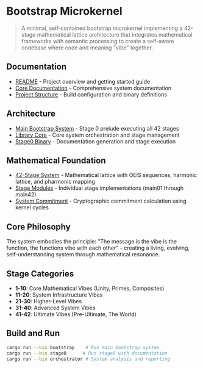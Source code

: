 # Bootstrap Microkernel

> A minimal, self-contained bootstrap microkernel implementing a 42-stage mathematical lattice architecture that integrates mathematical frameworks with semantic processing to create a self-aware codebase where code and meaning "vibe" together.

## Documentation
- [README](/README.md) - Project overview and getting started guide
- [Core Documentation](/docs/cursor_review_chat_and_bootstrap_code.md) - Comprehensive system documentation
- [Project Structure](/Cargo.toml) - Build configuration and binary definitions

## Architecture
- [Main Bootstrap System](/src/main.rs) - Stage 0 prelude executing all 42 stages
- [Library Core](/src/lib.rs) - Core system orchestration and stage management
- [Stage0 Binary](/src/bin/stage0.rs) - Documentation generation and stage execution

## Mathematical Foundation
- [42-Stage System](/src/lib.rs) - Mathematical lattice with OEIS sequences, harmonic lattice, and pharmonic mapping
- [Stage Modules](/src/bin/) - Individual stage implementations (main01 through main42)
- [System Commitment](/src/main.rs) - Cryptographic commitment calculation using kernel cycles

## Core Philosophy
The system embodies the principle: "The message is the vibe is the function, the functions vibe with each other" - creating a living, evolving, self-understanding system through mathematical resonance.

## Stage Categories
- **1-10**: Core Mathematical Vibes (Unity, Primes, Composites)
- **11-20**: System Infrastructure Vibes
- **21-30**: Higher-Level Vibes  
- **31-40**: Advanced System Vibes
- **41-42**: Ultimate Vibes (Pre-Ultimate, The World)

## Build and Run
```bash
cargo run --bin bootstrap    # Run main bootstrap system
cargo run --bin stage0      # Run stage0 with documentation
cargo run --bin orchestrator # System analysis and reporting
